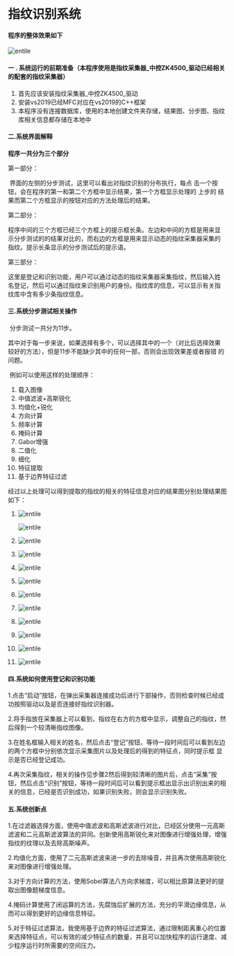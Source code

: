 # 指纹识别系统
#### 程序的整体效果如下

![entile](imgs\entile.png)

#### 一 . 系统运行的前期准备（本程序使用是指纹采集器_中控ZK4500_驱动已经相关的配套的指纹采集器）

1. 首先应该安装指纹采集器_中控ZK4500_驱动
2. 安装vs2019已经MFC对应在vs2019的C++框架
3. 本程序没有连接数据库，使用的本地创建文件夹存储，结果图、分步图、指纹库相关信息都存储在本地中

#### 二.系统界面解释

**程序一共分为三个部分**

第一部分：

​	界面的左侧的分步测试，这里可以看出对指纹识别的分布执行，每点	击一个按	钮，会在程序的第一和第二个方框中显示结果，第一个方框显示处理的	上步的	结果而第二个方框显示的按钮对应的方法处理后的结果。

第二部分：

​	程序中间的三个方框已经三个方框上的提示框长条。左边和中间的方框是用来显	示分步测试的的结果对比的，而右边的方框是用来显示动态的指纹采集器采集的	指纹。提示长条显示的分步测试后的提示语。

第三部分：

​	这里是登记和识别功能，用户可以通过动态的指纹采集器采集指纹，然后输入姓	名登记，然后可以通过指纹来识别用户的身份。指纹库的信息，可以显示有关指	纹库中含有多少条指纹信息。

#### 三.系统分步测试相关操作

​	分步测试一共分为11步。

​	其中对于每一步来说，如果选择有多个，可以选择其中的一个（对比后选择效果	较好的方法），但是11步不能缺少其中的任何一部，否则会出现效果差或者报错	的问题。

​	例如可以使用这样的处理顺序：

1. 载入图像
2. 中值滤波+高斯锐化
3. 均值化+锐化
4. 方向计算
5. 频率计算
6. 掩码计算
7. Gabor增强
8. 二值化
9. 细化
10. 特征提取
11. 基于边界特征过滤

经过以上处理可以得到提取的指纹的相关的特征信息对应的结果图分别处理结果图如下：

1. ![entile](imgs\1.png)

   ![entile](imgs\2.png)

2. ![entile](imgs\3.png)

3. ![entile](imgs\4.png)

4. ![entile](imgs\5.png)

5. ![entile](imgs\6.png)

6. ![entile](imgs\7.png)

7. ![entile](imgs\8.png)

8. ![entile](imgs\9.png)

9. ![entile](imgs\10.png)

10. ![entile](imgs\11.png)

11. ![entile](imgs\12.png)

#### 四.系统如何使用登记和识别功能

​	1.点击“启动”按钮，在弹出采集器连接成功后进行下部操作，否则检查时候已经成功按照驱动以及是否连接好指纹识别器。

​	2.将手指放在采集器上可以看到，指纹在右方的方框中显示，调整自己的指纹，然后得到一个较清晰指纹图像。

​	3.在姓名框输入相关的姓名，然后点击“登记”按钮，等待一段时间后可以看到左边的两个方框中分别依次显示采集图片以及处理后的得到的特征点，同时提示框	显示是否已经登记成功。

​	4.再次采集指纹，相关的操作见步骤2然后得到较清晰的图片后，点击“采集”按           钮，然后点击“识别”按钮，等待一段时间后可以看到提示框出显示出识别出来的相关的信息，已经是否识别成功，如果识别失败，则会显示识别失败。

#### 五.系统创新点

1.在过滤器选择方面，使用中值滤波和高斯滤波进行对比，已经区分使用一元高斯滤波和二元高斯滤波算法的异同。创新使用高斯锐化来对图像进行增强处理，增强指纹的纹理以及去除高斯噪声。

2.均值化方面，使用了二元高斯滤波来进一步的去除噪音，并且再次使用高斯锐化来对图像进行增强处理。

3.对于方向计算的方法，使用Sobel算法八方向求梯度，可以相比原算法更好的提取出图像题梯度信息。

4.掩码计算使用了闭运算的方法，先腐蚀后扩展的方法，充分的平滑边缘信息，从而可以得到更好的边缘信息特征。

5.对于特征过滤算法，我使用基于边界的特征过滤算法，通过限制距离重心的位置来选择特征点，可以有效的减少特征点的数量，并且可以加快程序的运行速度、减少程序运行时所需要的空间压力。



